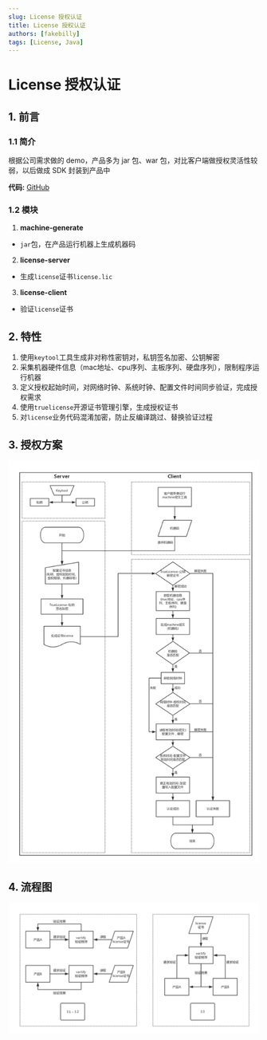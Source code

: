 ```yaml
---
slug: License 授权认证
title: License 授权认证
authors: [fakebilly]
tags: [License, Java]
---
```


# License 授权认证

## 1. 前言

### 1.1 简介

根据公司需求做的 demo，产品多为 jar 包、war 包，对比客户端做授权灵活性较弱，以后做成 SDK 封装到产品中

**代码:** [GitHub](https://github.com/fakebilly1us/license)

### 1.2 模块
1. **machine-generate**
* ```jar```包，在产品运行机器上生成机器码
2. **license-server**
* 生成```license```证书```license.lic```
3. **license-client**
* 验证```license```证书

## 2. 特性
1. 使用```keytool```工具生成非对称性密钥对，私钥签名加密、公钥解密
2. 采集机器硬件信息（mac地址、cpu序列、主板序列、硬盘序列），限制程序运行机器
3. 定义授权起始时间，对网络时钟、系统时钟、配置文件时间同步验证，完成授权需求
4. 使用```truelicense```开源证书管理引擎，生成授权证书
5. 对```license```业务代码混淆加密，防止反编译跳过、替换验证过程

## 3. 授权方案
![avatar](./license-flow.jpg)

## 4. 流程图
![avatar](./license-plan.jpg)